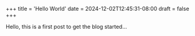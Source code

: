 +++
title = 'Hello World'
date = 2024-12-02T12:45:31-08:00
draft = false
+++


Hello, this is a first post to get the blog started...